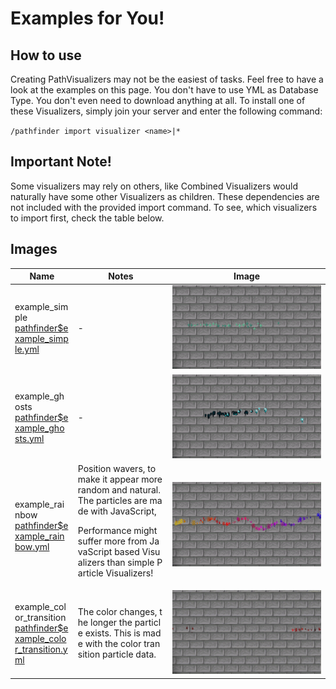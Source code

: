 # Examples for You!

## How to use

Creating PathVisualizers may not be the easiest of tasks. Feel free to have a look at the
examples on this page. You don't have to use YML as Database Type. You don't even need to download
anything at all.
To install one of these Visualizers, simply join your server and enter the following command:

``/pathfinder import visualizer <name>|*``

## Important Note!

Some visualizers may rely on others, like Combined Visualizers would naturally have some other Visualizers
as children. These dependencies are not included with the provided import command.
To see, which visualizers to import first, check the table below.

## Images

<table style="word-break: break-all">
<thead>
<th style="min-width: 20%; max-width: 20%">Name</th>
<th style="width: 30%">Notes</th>
<th style="width: 50%">Image</th>
</thead>

<tr>
<td>example_simple<br><a href="pathfinder$example_simple.yml">pathfinder$example_simple.yml</a></td>
<td>-</td>
<td><img src="images/example_simple.gif"/></td>
</tr>

<tr>
<td>example_ghosts<br><a href="pathfinder$example_ghosts.yml">pathfinder$example_ghosts.yml</a></td>
<td>-</td>
<td><img src="images/example_ghosts.gif"/></td>
</tr>

<tr>
<td>example_rainbow<br><a href="pathfinder$example_rainbow.yml">pathfinder$example_rainbow.yml</a></td>
<td>Position wavers, to make it appear more random and natural. The particles are made with JavaScript, 

Performance might suffer more from JavaScript based Visualizers than simple Particle Visualizers!</td>
<td><img src="images/example_rainbow.gif"/></td>
</tr>

<tr>
<td>example_color_transition<br><a href="pathfinder$example_color_transition.yml">pathfinder$example_color_transition.yml</a></td>
<td>The color changes, the longer the particle exists. This is made with the color transition particle data.</td>
<td><img src="images/example_color_transition.gif"/></td>
</tr>

</table>
